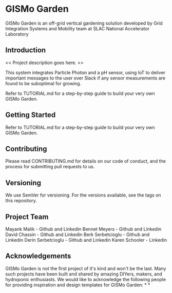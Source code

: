 # GISMo Garden
GISMo Garden is an off-grid vertical gardening solution developed by Grid Integration Systems and Mobility team at SLAC National Accelerator Laboratory

## Introduction
<< Project description goes here. >>

This system integrates Particle Photon and a pH sensor, using IoT to deliver important messages to the user over Slack if any sensor measurements are found to be suboptimal for growing.

Refer to TUTORIAL.md for a step-by-step guide to build your very own GISMo Garden.

## Getting Started
Refer to TUTORIAL.md for a step-by-step guide to build your very own GISMo Garden.

## Contributing
Please read CONTRIBUTING.md for details on our code of conduct, and the process for submitting pull requests to us.

## Versioning
We use SemVer for versioning. For the versions available, see the tags on this repository.

## Project Team
Mayank Malik - Github and Linkedin
Bennet Meyers - Github and Linkedin
David Chassin - Github and Linkedin
Berk Serbetcioglu - Github and Linkedin
Derin Serbetcioglu - Github and Linkedin
Karen Schooler - Linkedin

## Acknowledgements
GISMo Garden is not the first project of it's kind and won't be the last. Many such projects have been built and shared by amazing DIYers, makers, and hydroponic enthusiasts. We would like to acknowledge the following people for providing inspiration and design templates for GISMo Garden:
*
*
